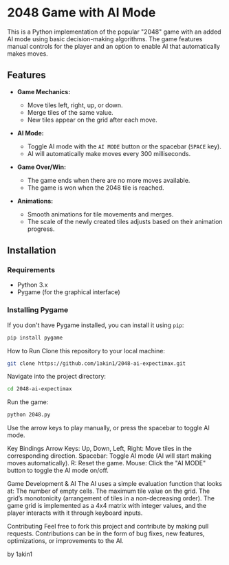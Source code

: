 # 2048 Game with AI Mode

This is a Python implementation of the popular "2048" game with an added AI mode using basic decision-making algorithms. The game features manual controls for the player and an option to enable AI that automatically makes moves.

## Features

- **Game Mechanics:**
  - Move tiles left, right, up, or down.
  - Merge tiles of the same value.
  - New tiles appear on the grid after each move.

- **AI Mode:**
  - Toggle AI mode with the `AI MODE` button or the spacebar (`SPACE` key).
  - AI will automatically make moves every 300 milliseconds.
  
- **Game Over/Win:**
  - The game ends when there are no more moves available.
  - The game is won when the 2048 tile is reached.

- **Animations:**
  - Smooth animations for tile movements and merges.
  - The scale of the newly created tiles adjusts based on their animation progress.

## Installation

### Requirements

- Python 3.x
- Pygame (for the graphical interface)

### Installing Pygame

If you don't have Pygame installed, you can install it using `pip`:

```bash
pip install pygame
```
How to Run
Clone this repository to your local machine:

```bash
git clone https://github.com/1akin1/2048-ai-expectimax.git
```
Navigate into the project directory:
```bash
cd 2048-ai-expectimax
```

Run the game:

```bash
python 2048.py
```

Use the arrow keys to play manually, or press the spacebar to toggle AI mode.

Key Bindings
Arrow Keys:
Up, Down, Left, Right: Move tiles in the corresponding direction.
Spacebar: Toggle AI mode (AI will start making moves automatically).
R: Reset the game.
Mouse: Click the "AI MODE" button to toggle the AI mode on/off.

Game Development & AI
The AI uses a simple evaluation function that looks at:
The number of empty cells.
The maximum tile value on the grid.
The grid’s monotonicity (arrangement of tiles in a non-decreasing order).
The game grid is implemented as a 4x4 matrix with integer values, and the player interacts with it through keyboard inputs.

Contributing
Feel free to fork this project and contribute by making pull requests. Contributions can be in the form of bug fixes, new features, optimizations, or improvements to the AI.

by 1akin1
